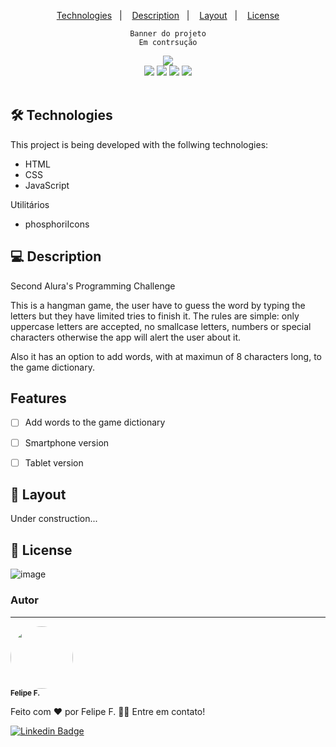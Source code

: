<!-- README TEMPLATE by Felipe F. -->

<div align='center'>

<p>
  <a href="#-Technologies">Technologies</a>&nbsp;&nbsp;&nbsp;|&nbsp;&nbsp;&nbsp;
  <a href="#-Description">Description</a>&nbsp;&nbsp;&nbsp;|&nbsp;&nbsp;&nbsp;
  <a href="#-Layout">Layout</a>&nbsp;&nbsp;&nbsp;|&nbsp;&nbsp;&nbsp;
  <a href="#-Licença">License</a>
</p>

    Banner do projeto
    Em contrsução
<img src='banner do projeto'>

<div>
    <img src="https://img.shields.io/github/repo-size/felpfsf/alura-challenge-logica-jogo-forca">
    <img src="https://img.shields.io/github/last-commit/felpfsf/alura-challenge-logica-jogo-forca">
    <img src="https://img.shields.io/github/languages/count/felpfsf/alura-challenge-logica-jogo-forca">
    <img src="https://img.shields.io/github/languages/top/felpfsf/alura-challenge-logica-jogo-forca">
</div>
</div>

</br>

## 🛠 Technologies

This project is being developed with the follwing technologies:

- HTML
- CSS
- JavaScript

Utilitários

- phosphoriIcons

## 💻 Description

Second Alura's Programming Challenge

This is a hangman game, the user have to guess the word by typing the letters but they have limited tries to finish it. The rules are simple: only uppercase letters are accepted, no smallcase letters, numbers or special characters otherwise the app will alert the user about it.

Also it has an option to add words, with at maximun of 8 characters long, to the game dictionary.

## Features

- [ ] Add words to the game dictionary
- [ ] Smartphone version
- [ ] Tablet version


## 🔖 Layout

Under construction...

## 📝 License

![image](https://img.shields.io/github/license/felpfsf/alura-challenge-logica-jogo-forca?label=license&style=flat-square)
<!--
[![License: MIT](https://img.shields.io/badge/License-MIT-yellow.svg)](https://opensource.org/licenses/MIT)
-->
### Autor
---

 <img style="border-radius: 50%;" src="https://avatars.githubusercontent.com/u/2619027?s=400&u=bbad89e6365e204c58f5165424b8e4672062317a&v=4" width="100px;" alt=""/>
 <br />
 <sub><b>Felipe F.</b></sub>


Feito com ❤️ por Felipe F. 👋🏽 Entre em contato!

[![Linkedin Badge](https://img.shields.io/badge/-Felipe-blue?style=flat-square&logo=Linkedin&logoColor=white&link=https://www.linkedin.com/in/felipefsf/)](https://www.linkedin.com/in/felipefsf/)
